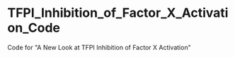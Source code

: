 # TFPI_Inhibition_of_Factor_X_Activation_Code
Code for "A New Look at TFPI Inhibition of Factor X Activation"
